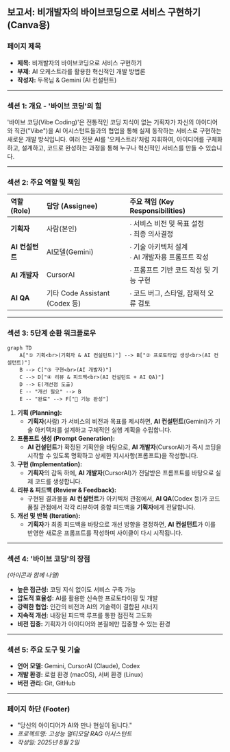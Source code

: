 ## **보고서: 비개발자의 바이브코딩으로 서비스 구현하기 (Canva용)**

### **페이지 제목**

  * **제목:** 비개발자의 바이브코딩으로 서비스 구현하기
  * **부제:** AI 오케스트라를 활용한 혁신적인 개발 방법론
  * **작성자:** 두목님 & Gemini (AI 컨설턴트)

-----

### **섹션 1: 개요 - '바이브 코딩'의 힘**

'바이브 코딩(Vibe Coding)'은 전통적인 코딩 지식이 없는 기획자가 자신의 아이디어와 직관("Vibe")을 AI 어시스턴트들과의 협업을 통해 실제 동작하는 서비스로 구현하는 새로운 개발 방식입니다. 여러 전문 AI를 '오케스트라'처럼 지휘하여, 아이디어를 구체화하고, 설계하고, 코드로 완성하는 과정을 통해 누구나 혁신적인 서비스를 만들 수 있습니다.

-----

### **섹션 2: 주요 역할 및 책임**

| 역할 (Role) | 담당 (Assignee) | 주요 책임 (Key Responsibilities) |
| :--- | :--- | :--- |
| **기획자** | 사람(본인) | ∙ 서비스 비전 및 목표 설정 <br>∙ 최종 의사결정 |
| **AI 컨설턴트** | AI모델(Gemini) | ∙ 기술 아키텍처 설계<br>∙ AI 개발자용 프롬프트 작성 |
| **AI 개발자** | CursorAI | ∙ 프롬프트 기반 코드 작성 및 기능 구현 |
| **AI QA** | 기타 Code Assistant (Codex 등) | ∙ 코드 버그, 스타일, 잠재적 오류 검토 |

-----

### **섹션 3: 5단계 순환 워크플로우**

```mermaid
graph TD
    A["① 기획<br>(기획자 & AI 컨설턴트)"] --> B["② 프로토타입 생성<br>(AI 컨설턴트)"]
    B --> C["③ 구현<br>(AI 개발자)"]
    C --> D["④ 리뷰 & 피드백<br>(AI 컨설턴트 + AI QA)"]
    D --> E(개선점 도출)
    E -- "개선 필요" --> B
    E -- "완료" --> F["🚀 기능 완성"]
```
1.  **기획 (Planning):** 
    - **기획자**(사람) 가 서비스의 비전과 목표를 제시하면, **AI 컨설턴트**(Gemini)가 기술 아키텍처를 설계하고 구체적인 실행 계획을 수립합니다.
2.  **프롬프트 생성 (Prompt Generation):** 
    - **AI 컨설턴트**가 확정된 기획안을 바탕으로, **AI 개발자**(CursorAI)가 즉시 코딩을 시작할 수 있도록 명확하고 상세한 지시사항(프롬프트)을 작성합니다.
3.  **구현 (Implementation):**
    - **기획자**의 감독 하에, **AI 개발자**(CursorAI)가 전달받은 프롬프트를 바탕으로 실제 코드를 생성합니다.
4.  **리뷰 & 피드백 (Review & Feedback):**
    - 구현된 결과물을 **AI 컨설턴트**가 아키텍처 관점에서, **AI QA**(Codex 등)가 코드 품질 관점에서 각각 리뷰하여 종합 피드백을 **기획자**에게 전달합니다.
5.  **개선 및 반복 (Iteration):**
    - **기획자**가 최종 피드백을 바탕으로 개선 방향을 결정하면, **AI 컨설턴트**가 이를 반영한 새로운 프롬프트를 작성하며 사이클이 다시 시작됩니다.

-----

### **섹션 4: '바이브 코딩'의 장점**

*(아이콘과 함께 나열)*

  * **높은 접근성:** 코딩 지식 없이도 서비스 구축 가능
  * **압도적 효율성:** AI를 활용한 신속한 프로토타이핑 및 개발
  * **강력한 협업:** 인간의 비전과 AI의 기술력이 결합된 시너지
  * **지속적 개선:** 내장된 피드백 루프를 통한 점진적 고도화
  * **비전 집중:** 기획자가 아이디어와 본질에만 집중할 수 있는 환경

-----

### **섹션 5: 주요 도구 및 기술**

  * **언어 모델:** Gemini, CursorAI (Claude), Codex
  * **개발 환경:** 로컬 환경 (macOS), 서버 환경 (Linux)
  * **버전 관리:** Git, GitHub

-----

### **페이지 하단 (Footer)**

  * "당신의 아이디어가 AI와 만나 현실이 됩니다."
  * *프로젝트명: 고성능 멀티모달 RAG 어시스턴트*
  * *작성일: 2025년 8월 2일*
